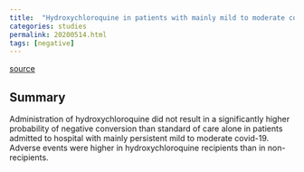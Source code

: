 ```yaml
---
title:  "Hydroxychloroquine in patients with mainly mild to moderate coronavirus disease 2019: open label, randomised controlled trial"
categories: studies
permalink: 20200514.html
tags: [negative]
---
```


[source](https://www.bmj.com/content/369/bmj.m1849)

## Summary

Administration of hydroxychloroquine did not result in a significantly higher probability of negative conversion than standard of care alone in patients admitted to hospital with mainly persistent mild to moderate covid-19. Adverse events were higher in hydroxychloroquine recipients than in non-recipients.

